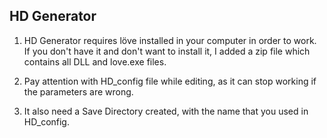 ## HD Generator

1. HD Generator requires löve installed in your computer in order to work. If you don't have it and don't want to install it, I added a zip file which contains all DLL and love.exe files.

2. Pay attention with HD_config file while editing, as it can stop working if the parameters are wrong.

3. It also need a Save Directory created, with the name that you used in HD_config.

